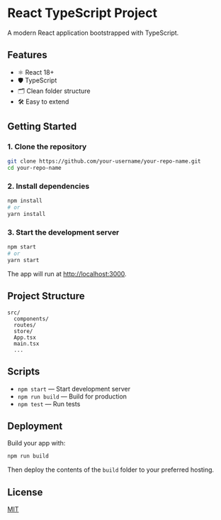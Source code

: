 # React TypeScript Project

A modern React application bootstrapped with TypeScript.

## Features

- ⚛️ React 18+
- 🛡️ TypeScript
- 🗂️ Clean folder structure
- 🛠️ Easy to extend

## Getting Started

### 1. Clone the repository

```bash
git clone https://github.com/your-username/your-repo-name.git
cd your-repo-name
```

### 2. Install dependencies

```bash
npm install
# or
yarn install
```

### 3. Start the development server

```bash
npm start
# or
yarn start
```

The app will run at [http://localhost:3000](http://localhost:3000).

## Project Structure

```
src/
  components/
  routes/
  store/
  App.tsx
  main.tsx
  ...
```

## Scripts

- `npm start` — Start development server
- `npm run build` — Build for production
- `npm test` — Run tests

## Deployment

Build your app with:

```bash
npm run build
```

Then deploy the contents of the `build` folder to your preferred hosting.

## License

[MIT](LICENSE)